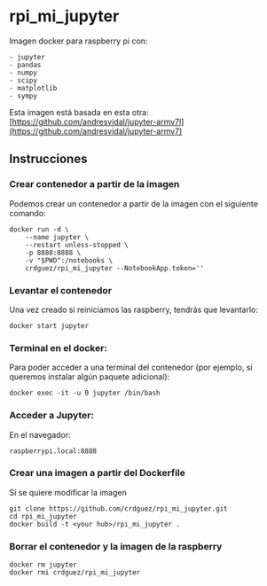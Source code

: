 # rpi_mi_jupyter

Imagen docker para raspberry pi con:

	- jupyter
	- pandas
	- numpy
	- scipy
	- matplotlib
	- sympy

Esta imagen está basada en esta otra: [https://github.com/andresvidal/jupyter-armv7l](https://github.com/andresvidal/jupyter-armv7)

## Instrucciones

### Crear contenedor a partir de la imagen

Podemos crear un contenedor a partir de la imagen con el siguiente comando:

    docker run -d \
        --name jupyter \
        --restart unless-stopped \
        -p 8888:8888 \
        -v "$PWD":/notebooks \
        crdguez/rpi_mi_jupyter --NotebookApp.token=''


### Levantar el contenedor

Una vez creado si reiniciamos las raspberry, tendrás que levantarlo:

    docker start jupyter

### Terminal en el docker:

Para poder acceder a una terminal del contenedor (por ejemplo, si queremos instalar algún paquete adicional):

    docker exec -it -u 0 jupyter /bin/bash


### Acceder a Jupyter:

En el navegador: 

    raspberrypi.local:8888


### Crear una imagen a partir del Dockerfile

Si se quiere modificar la imagen 

    git clone https://github.com/crdguez/rpi_mi_jupyter.git
    cd rpi_mi_jupyter
    docker build -t <your hub>/rpi_mi_jupyter .

### Borrar el contenedor y la imagen de la raspberry

    docker rm jupyter
    docker rmi crdguez/rpi_mi_jupyter



